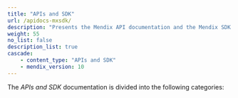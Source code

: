 ```yaml
---
title: "APIs and SDK"
url: /apidocs-mxsdk/
description: "Presents the Mendix API documentation and the Mendix SDK documentation."
weight: 55
no_list: false
description_list: true
cascade:
    - content_type: "APIs and SDK"
    - mendix_version: 10
---
```


The *APIs and SDK* documentation is divided into the following categories:
